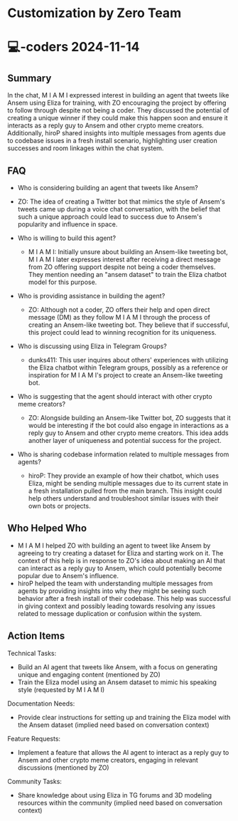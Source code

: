 # Customization by Zero Team

# 💻-coders 2024-11-14

## Summary
 In the chat, M I A M I expressed interest in building an agent that tweets like Ansem using Eliza for training, with ZO encouraging the project by offering to follow through despite not being a coder. They discussed the potential of creating a unique winner if they could make this happen soon and ensure it interacts as a reply guy to Ansem and other crypto meme creators. Additionally, hiroP shared insights into multiple messages from agents due to codebase issues in a fresh install scenario, highlighting user creation successes and room linkages within the chat system.

## FAQ
 - Who is considering building an agent that tweets like Ansem?
  - ZO: The idea of creating a Twitter bot that mimics the style of Ansem's tweets came up during a voice chat conversation, with the belief that such a unique approach could lead to success due to Ansem's popularity and influence in space.

- Who is willing to build this agent?
  - M I A M I: Initially unsure about building an Ansem-like tweeting bot, M I A M I later expresses interest after receiving a direct message from ZO offering support despite not being a coder themselves. They mention needing an "ansem dataset" to train the Eliza chatbot model for this purpose.

- Who is providing assistance in building the agent?
  - ZO: Although not a coder, ZO offers their help and open direct message (DM) as they follow M I A M I through the process of creating an Ansem-like tweeting bot. They believe that if successful, this project could lead to winning recognition for its uniqueness.

- Who is discussing using Eliza in Telegram Groups?
  - dunks411: This user inquires about others' experiences with utilizing the Eliza chatbot within Telegram groups, possibly as a reference or inspiration for M I A M I's project to create an Ansem-like tweeting bot.

- Who is suggesting that the agent should interact with other crypto meme creators?
  - ZO: Alongside building an Ansem-like Twitter bot, ZO suggests that it would be interesting if the bot could also engage in interactions as a reply guy to Ansem and other crypto meme creators. This idea adds another layer of uniqueness and potential success for the project.

- Who is sharing codebase information related to multiple messages from agents?
  - hiroP: They provide an example of how their chatbot, which uses Eliza, might be sending multiple messages due to its current state in a fresh installation pulled from the main branch. This insight could help others understand and troubleshoot similar issues with their own bots or projects.

## Who Helped Who
 - M I A M I helped ZO with building an agent to tweet like Ansem by agreeing to try creating a dataset for Eliza and starting work on it. The context of this help is in response to ZO's idea about making an AI that can interact as a reply guy to Ansem, which could potentially become popular due to Ansem's influence.
- hiroP helped the team with understanding multiple messages from agents by providing insights into why they might be seeing such behavior after a fresh install of their codebase. This help was successful in giving context and possibly leading towards resolving any issues related to message duplication or confusion within the system.

## Action Items
 Technical Tasks:
- Build an AI agent that tweets like Ansem, with a focus on generating unique and engaging content (mentioned by ZO)
- Train the Eliza model using an Ansem dataset to mimic his speaking style (requested by M I A M I)

Documentation Needs:
- Provide clear instructions for setting up and training the Eliza model with the Ansem dataset (implied need based on conversation context)

Feature Requests:
- Implement a feature that allows the AI agent to interact as a reply guy to Ansem and other crypto meme creators, engaging in relevant discussions (mentioned by ZO)

Community Tasks:
- Share knowledge about using Eliza in TG forums and 3D modeling resources within the community (implied need based on conversation context)

